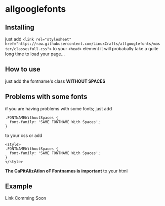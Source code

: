 # allgooglefonts
## Installing
just add
`<link rel="stylesheet" href="https://raw.githubusercontent.com/LinuxCrafts/allgooglefonts/master/classesfull.css">`
to your `<head>` element
it will probabally take a quite long time to load your page...
## How to use
just add the fontname's class **WITHOUT SPACES**

## Problems with some fonts
if you are having problems with some fonts; just add 
```
.FONTNAMEWithoutSpaces {
  font-family: 'SAME FONTNAME With Spaces';
}
```
to your css or add 
```
<style>
.FONTNAMEWithoutSpaces {
  font-family: 'SAME FONTNAME With Spaces';
}
</style>
```
**The CaPitAlizAtIon oF Fontnames is important**
to your html
## Example
Link Comming Soon
